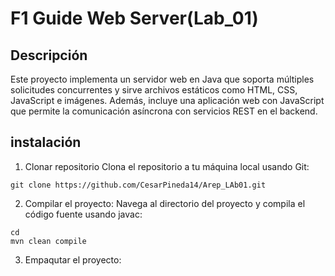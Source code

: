 # F1 Guide Web Server(Lab_01)

## Descripción
Este proyecto implementa un servidor web en Java que soporta múltiples solicitudes concurrentes y sirve archivos estáticos como HTML, CSS, JavaScript e imágenes. Además, incluye una aplicación web con JavaScript que permite la comunicación asíncrona con servicios REST en el backend.

## instalación 

1. Clonar repositorio
  Clona el repositorio a tu máquina local usando Git:

  ```
git clone https://github.com/CesarPineda14/Arep_LAb01.git
  ```

2. Compilar el proyecto:
  Navega al directorio del proyecto y compila el código fuente usando javac:

```
cd 
mvn clean compile
```

3. Empaqutar el proyecto:
   

  
  
